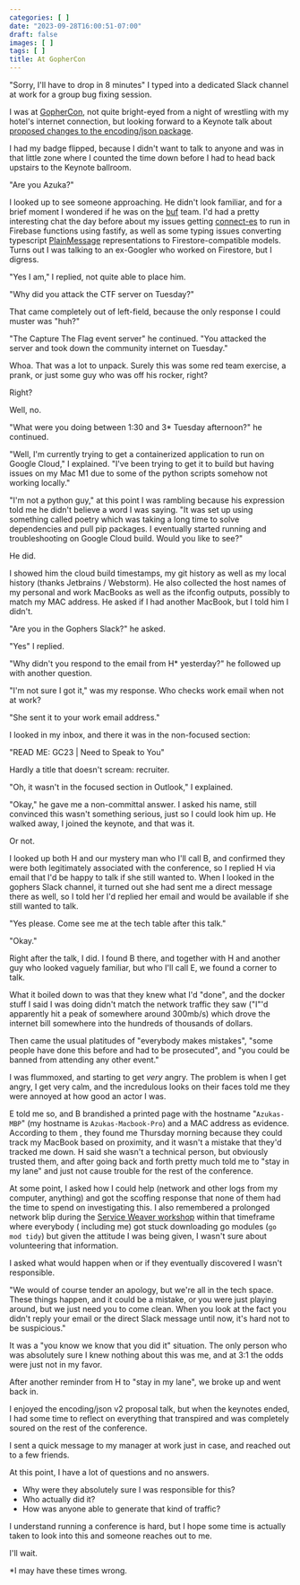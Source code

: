 ```yaml
---
categories: [ ]
date: "2023-09-28T16:00:51-07:00"
draft: false
images: [ ]
tags: [ ]
title: At GopherCon
---
```


"Sorry, I'll have to drop in 8 minutes" I typed into a dedicated Slack channel at work for a group bug fixing session.

I was at [GopherCon](https://www.gophercon.com/), not quite bright-eyed from a night of wrestling with my hotel's
internet connection, but looking forward to a Keynote talk
about [proposed changes to the encoding/json package](https://www.gophercon.com/agenda/session/1160910).

I had my badge flipped, because I didn't want to talk to anyone and was in that little zone where I counted the time
down before I had to head back upstairs to the Keynote ballroom.

"Are you Azuka?"

I looked up to see someone approaching. He didn't look familiar, and for a brief moment I wondered if he was on
the [buf](https://buf.build/) team. I'd had a pretty interesting chat the day before about my issues
getting [connect-es](https://github.com/connectrpc/connect-es) to run in Firebase functions
using fastify, as well as some typing issues converting
typescript [PlainMessage](https://github.com/bufbuild/protobuf-es/blob/main/docs/runtime_api.md#plainmessage)
representations to Firestore-compatible models. Turns out I was talking to an ex-Googler who worked on Firestore, but I
digress.

"Yes I am," I replied, not quite able to place him.

"Why did you attack the CTF server on Tuesday?"

That came completely out of left-field, because the only response I could muster was "huh?"

"The Capture The Flag event server" he continued. "You attacked the server and took down the community internet on
Tuesday."

Whoa. That was a lot to unpack. Surely this was some red team exercise, a prank, or just some guy who was off his
rocker, right?

Right?

Well, no.

"What were you doing between 1:30 and 3* Tuesday afternoon?" he continued.

"Well, I'm currently trying to get a containerized application to run on Google Cloud," I explained. "I've been trying
to get it to build but having issues on my Mac M1 due to some of the python scripts somehow not working locally."

"I'm not a python guy," at this point I was rambling because his expression told me he didn't believe a word I was
saying. "It was set up using something called poetry which was taking a long time to solve dependencies and pull pip
packages. I eventually started running and troubleshooting on Google Cloud build. Would you like to see?"

He did.

I showed him the cloud build timestamps, my git history as well as my local history (thanks Jetbrains / Webstorm). He
also collected the host names of my personal and work MacBooks as well as the ifconfig outputs, possibly to match my MAC
address. He asked if I had another MacBook, but I told him I didn't.

"Are you in the Gophers Slack?" he asked.

"Yes" I replied.

"Why didn't you respond to the email from H* yesterday?" he followed up with another question.

"I'm not sure I got it," was my response. Who checks work email when not at work?

"She sent it to your work email address."

I looked in my inbox, and there it was in the non-focused section:

"READ ME: GC23 | Need to Speak to You"

Hardly a title that doesn't scream: recruiter.

"Oh, it wasn't in the focused section in Outlook," I explained.

"Okay," he gave me a non-committal answer. I asked his name, still convinced this wasn't something serious, just so I
could look him up. He walked away, I joined the keynote, and that was it.

Or not.

I looked up both H and our mystery man who I'll call B, and confirmed they were both legitimately associated with the
conference, so I replied H via email that I'd be happy to talk if she still wanted to. When I looked in the gophers
Slack channel, it turned out she had sent me a direct message there as well, so I told her I'd replied her email and
would be available if she still wanted to talk.

"Yes please. Come see me at the tech table after this talk."

"Okay."

Right after the talk, I did. I found B there, and together with H and another guy who looked vaguely familiar, but who
I'll call E, we found a corner to talk.

What it boiled down to was that they knew what I'd "done", and the docker stuff I said I was doing didn't match the
network traffic they saw ("I"'d apparently hit a peak of somewhere around 300mb/s) which drove the internet bill
somewhere
into the hundreds of thousands of dollars.

Then came the usual platitudes of "everybody makes mistakes", "some people have done this before and had to be
prosecuted", and "you could be banned from attending any other event."

I was flummoxed, and starting to get _very_ angry. The problem is when I get angry, I get very calm, and the incredulous
looks on their faces told me they were annoyed at how good an actor I was.

E told me so, and B brandished a printed page with the hostname "`Azukas-MBP`" (my hostname is `Azukas-Macbook-Pro`) and
a
MAC address as evidence. According to them , they found me Thursday morning because they could track my MacBook based
on proximity, and it wasn't a mistake that they'd tracked me down. H said she wasn't a technical person, but obviously
trusted them, and after going back and forth pretty much told me to "stay in my lane" and just not cause trouble for the
rest of the conference.

At some point, I asked how I could help (network and other logs from my computer, anything) and got the scoffing
response that none of them had the time to spend on investigating this. I also remembered a prolonged network blip
during the
[Service Weaver workshop](https://www.gophercon.com/agenda/session/1200016) within that timeframe where everybody (
including me) got stuck downloading go modules (`go mod tidy`) but given the
attitude I was being given, I wasn't sure about volunteering that information.

I asked what would happen when or if they eventually discovered I wasn't responsible.

"We would of course tender an apology, but we're all in the tech space. These things happen, and it could be a mistake,
or you were just playing around, but we just need you to come clean. When you look at the fact you didn't reply your
email or the direct Slack message until now, it's hard not to be suspicious."

It was a "you know we know that you did it" situation. The only person who was absolutely sure I knew nothing about this
was me, and at 3:1 the odds were just not in my favor.

After another reminder from H to "stay in my lane", we broke up and went back in.

I enjoyed the encoding/json v2 proposal talk, but when the keynotes ended, I had some time to reflect on everything
that transpired and was completely soured on the rest of the conference.

I sent a quick message to my manager at work just in case, and reached out to a few friends.

At this point, I have a lot of questions and no answers.

- Why were they absolutely sure I was responsible for this?
- Who actually did it?
- How was anyone able to generate that kind of traffic?

I understand running a conference is hard, but I hope some time is actually taken to look into this and someone reaches
out to me.

I'll wait.

*I may have these times wrong.
